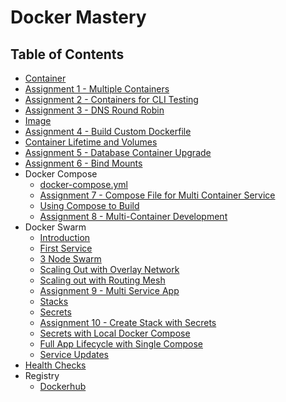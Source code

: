 # Docker Mastery

## Table of Contents

- [Container](docs/container.md)
- [Assignment 1 - Multiple Containers](assignments/1/assignment-1-multiple-containers.md)
- [Assignment 2 - Containers for CLI Testing](assignments/2/assignment-2-containers-for-cli-testing.md)
- [Assignment 3 - DNS Round Robin](assignments/3/assignment-3-dns-round-robin.md)
- [Image](docs/image.md)
- [Assignment 4 - Build Custom Dockerfile](assignments/4/assignment-4-build-own-dockerfile.md)
- [Container Lifetime and Volumes](docs/container-lifetime-and-volumes.md)
- [Assignment 5 - Database Container Upgrade](assignments/5/assignment-5-database-container-upgrade.md)
- [Assignment 6 - Bind Mounts](assignments/6/assignment-6-bind-mounts.md)
- Docker Compose
  - [docker-compose.yml](docs/compose/yml.md)
  - [Assignment 7 - Compose File for Multi Container Service](assignments/7/assignment-7-compose-for-multi-containers.md)
  - [Using Compose to Build](docs/compose/build.md)
  - [Assignment 8 - Multi-Container Development](assignments/8/assignment-8-multi-container-development.md)
- Docker Swarm
  - [Introduction](docs/swarm/introduction.md)
  - [First Service](docs/swarm/first-service.md)
  - [3 Node Swarm](docs/swarm/3-node-swarm.md)
  - [Scaling Out with Overlay Network](docs/swarm/scaling-out-with-overlay-network.md)
  - [Scaling out with Routing Mesh](docs/swarm/scaling-out-with-routing-mesh.md)
  - [Assignment 9 - Multi Service App](assignments/9/assignment-9-multi-service-app.md)
  - [Stacks](docs/swarm/stacks.md)
  - [Secrets](docs/swarm/secrets.md)
  - [Assignment 10 - Create Stack with Secrets](assignments/10/assignment-10-create-stack-with-secrets.md)
  - [Secrets with Local Docker Compose](docs/swarm/secrets-with-local-docker-compose.md)
  - [Full App Lifecycle with Single Compose](docs/swarm/full-app-lifecycle-with-single-compose.md)
  - [Service Updates](docs/swarm/service-updates.md)
- [Health Checks](docs/health-checks.md)
- Registry
  - [Dockerhub](docs/registy/dockerhub.md)
